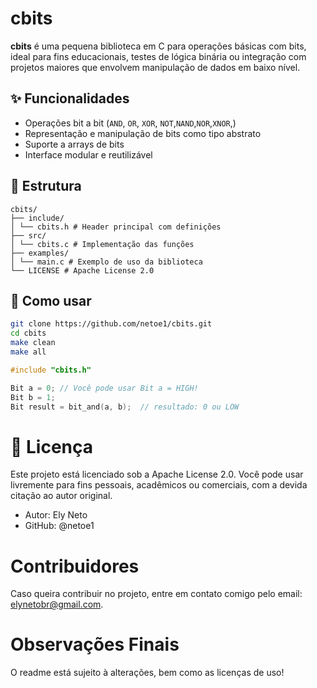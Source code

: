 # cbits

**cbits** é uma pequena biblioteca em C para operações básicas com bits, ideal para fins educacionais, testes de lógica binária ou integração com projetos maiores que envolvem manipulação de dados em baixo nível.

## ✨ Funcionalidades

- Operações bit a bit (`AND`, `OR`, `XOR`, `NOT`,`NAND`,`NOR`,`XNOR`,)
- Representação e manipulação de bits como tipo abstrato
- Suporte a arrays de bits
- Interface modular e reutilizável

## 📁 Estrutura

```
cbits/
├── include/
│ └── cbits.h # Header principal com definições
├── src/
│ └── cbits.c # Implementação das funções
├── examples/
│ └── main.c # Exemplo de uso da biblioteca
└── LICENSE # Apache License 2.0
```

## 🚀 Como usar

```bash
git clone https://github.com/netoe1/cbits.git
cd cbits
make clean
make all
```

```c
#include "cbits.h"

Bit a = 0; // Você pode usar Bit a = HIGH!
Bit b = 1;
Bit result = bit_and(a, b);  // resultado: 0 ou LOW

```

# 📜 Licença
Este projeto está licenciado sob a Apache License 2.0.
Você pode usar livremente para fins pessoais, acadêmicos ou comerciais, com a devida citação ao autor original.

- Autor: Ely Neto
- GitHub: @netoe1


# Contribuidores
Caso queira contribuir no projeto, entre em contato comigo pelo email: elynetobr@gmail.com.


# Observações Finais
O readme está sujeito à alterações, bem como as licenças de uso!
